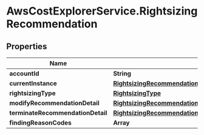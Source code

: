 # AwsCostExplorerService.RightsizingRecommendation

## Properties

Name | Type | Description | Notes
------------ | ------------- | ------------- | -------------
**accountId** | **String** |  | [optional] 
**currentInstance** | [**RightsizingRecommendationCurrentInstance**](RightsizingRecommendationCurrentInstance.md) |  | [optional] 
**rightsizingType** | [**RightsizingType**](RightsizingType.md) |  | [optional] 
**modifyRecommendationDetail** | [**RightsizingRecommendationModifyRecommendationDetail**](RightsizingRecommendationModifyRecommendationDetail.md) |  | [optional] 
**terminateRecommendationDetail** | [**RightsizingRecommendationTerminateRecommendationDetail**](RightsizingRecommendationTerminateRecommendationDetail.md) |  | [optional] 
**findingReasonCodes** | **Array** |  | [optional] 



